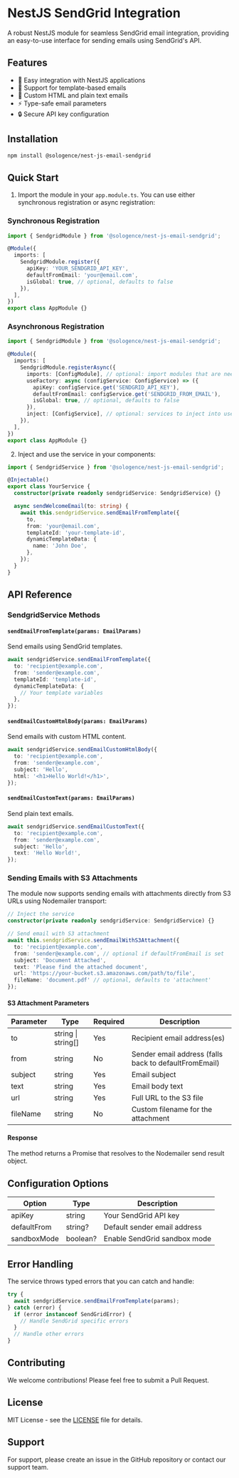 # NestJS SendGrid Integration

A robust NestJS module for seamless SendGrid email integration, providing an easy-to-use interface for sending emails using SendGrid's API.

## Features

- 🚀 Easy integration with NestJS applications
- 📧 Support for template-based emails
- 🎨 Custom HTML and plain text emails
- ⚡ Type-safe email parameters
- 🔒 Secure API key configuration

## Installation

```bash
npm install @sologence/nest-js-email-sendgrid
```

## Quick Start

1. Import the module in your `app.module.ts`. You can use either synchronous registration or async registration:

### Synchronous Registration

```typescript
import { SendgridModule } from '@sologence/nest-js-email-sendgrid';

@Module({
  imports: [
    SendgridModule.register({
      apiKey: 'YOUR_SENDGRID_API_KEY',
      defaultFromEmail: 'your@email.com',
      isGlobal: true, // optional, defaults to false
    }),
  ],
})
export class AppModule {}
```

### Asynchronous Registration

```typescript
import { SendgridModule } from '@sologence/nest-js-email-sendgrid';

@Module({
  imports: [
    SendgridModule.registerAsync({
      imports: [ConfigModule], // optional: import modules that are needed for config
      useFactory: async (configService: ConfigService) => ({
        apiKey: configService.get('SENDGRID_API_KEY'),
        defaultFromEmail: configService.get('SENDGRID_FROM_EMAIL'),
        isGlobal: true, // optional, defaults to false
      }),
      inject: [ConfigService], // optional: services to inject into useFactory
    }),
  ],
})
export class AppModule {}
```

2. Inject and use the service in your components:

```typescript
import { SendgridService } from '@sologence/nest-js-email-sendgrid';

@Injectable()
export class YourService {
  constructor(private readonly sendgridService: SendgridService) {}

  async sendWelcomeEmail(to: string) {
    await this.sendgridService.sendEmailFromTemplate({
      to,
      from: 'your@email.com',
      templateId: 'your-template-id',
      dynamicTemplateData: {
        name: 'John Doe',
      },
    });
  }
}
```

## API Reference

### SendgridService Methods

#### `sendEmailFromTemplate(params: EmailParams)`

Send emails using SendGrid templates.

```typescript
await sendgridService.sendEmailFromTemplate({
  to: 'recipient@example.com',
  from: 'sender@example.com',
  templateId: 'template-id',
  dynamicTemplateData: {
    // Your template variables
  },
});
```

#### `sendEmailCustomHtmlBody(params: EmailParams)`

Send emails with custom HTML content.

```typescript
await sendgridService.sendEmailCustomHtmlBody({
  to: 'recipient@example.com',
  from: 'sender@example.com',
  subject: 'Hello',
  html: '<h1>Hello World!</h1>',
});
```

#### `sendEmailCustomText(params: EmailParams)`

Send plain text emails.

```typescript
await sendgridService.sendEmailCustomText({
  to: 'recipient@example.com',
  from: 'sender@example.com',
  subject: 'Hello',
  text: 'Hello World!',
});
```

### Sending Emails with S3 Attachments

The module now supports sending emails with attachments directly from S3 URLs using Nodemailer transport:

```typescript
// Inject the service
constructor(private readonly sendgridService: SendgridService) {}

// Send email with S3 attachment
await this.sendgridService.sendEmailWithS3Attachment({
  to: 'recipient@example.com',
  from: 'sender@example.com', // optional if defaultFromEmail is set
  subject: 'Document Attached',
  text: 'Please find the attached document',
  url: 'https://your-bucket.s3.amazonaws.com/path/to/file',
  fileName: 'document.pdf' // optional, defaults to 'attachment'
});
```

#### S3 Attachment Parameters

| Parameter | Type | Required | Description |
|-----------|------|----------|-------------|
| to | string \| string[] | Yes | Recipient email address(es) |
| from | string | No | Sender email address (falls back to defaultFromEmail) |
| subject | string | Yes | Email subject |
| text | string | Yes | Email body text |
| url | string | Yes | Full URL to the S3 file |
| fileName | string | No | Custom filename for the attachment |

#### Response

The method returns a Promise that resolves to the Nodemailer send result object.

## Configuration Options

| Option      | Type     | Description                  |
| ----------- | -------- | ---------------------------- |
| apiKey      | string   | Your SendGrid API key        |
| defaultFrom | string?  | Default sender email address |
| sandboxMode | boolean? | Enable SendGrid sandbox mode |

## Error Handling

The service throws typed errors that you can catch and handle:

```typescript
try {
  await sendgridService.sendEmailFromTemplate(params);
} catch (error) {
  if (error instanceof SendGridError) {
    // Handle SendGrid specific errors
  }
  // Handle other errors
}
```

## Contributing

We welcome contributions! Please feel free to submit a Pull Request.

## License

MIT License - see the [LICENSE](LICENSE) file for details.

## Support

For support, please create an issue in the GitHub repository or contact our support team.
